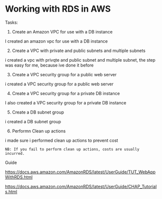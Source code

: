 # Working with RDS in AWS

Tasks:

1. Create an Amazon VPC for use with a DB instance

I created an amazon vpc for use with a DB instance

  2.  Create a VPC with private and public subnets and multiple subnets
    
i created a vpc with privqte and public subnet and multiple subnet, the step was easy for me, because ive done it before

   3. Create a VPC security group for a public web server
    
i created a VPC security group for a public web server

   4. Create a VPC security group for a private DB instance
    
I also created a VPC security group for a private DB instance

   5. Create a DB subnet group
    
i created a DB subnet group

   6. Performn Clean up actions
    
i made sure i performed clean up actions to prevent cost  


    NB: If you fail to perform clean up actions, costs are usually incurred.




Guide

https://docs.aws.amazon.com/AmazonRDS/latest/UserGuide/TUT_WebAppWithRDS.html

https://docs.aws.amazon.com/AmazonRDS/latest/UserGuide/CHAP_Tutorials.html
